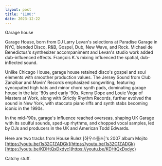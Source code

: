 ```yaml
---
layout: post
title: "1100:"
date: 2023-12-22
---
```


Garage house

Garage House, born from DJ Larry Levan's selections at Paradise Garage in NYC, blended Disco, R\&B, Gospel, Dub, New Wave, and Rock. Michael de Benedictus's synthesizer accompaniment and Levan's studio work added dub-influenced effects. François K.'s mixing influenced the spatial, dub-inflected sound.

Unlike Chicago House, garage house retained disco's gospel and soul elements with smoother production values. The Jersey Sound from Club Zanzibar and Movin' Records emphasized songwriting, featuring syncopated high hats and minor chord synth pads, dominating garage house in the late '80s and early '90s. Kenny Dope and Louie Vega of Masters at Work, along with Strictly Rhythm Records, further evolved the sound in New York, with staccato piano riffs and synth stabs becoming iconic in the 1990s.

In the mid-'90s, garage's influence reached overseas, shaping UK Garage with its soulful sounds, sped-up rhythms, and chopped vocal samples, led by DJs and producers in the UK and American Todd Edwards.

Here are two tracks from House Rulez \[하우스룰즈\]'s 2007 album Mojito  
[https://youtu.be/1s32C1ZADGk](https://youtu.be/1s32C1ZADGk)  
[https://youtu.be/KDHtQxDxdyc](https://youtu.be/KDHtQxDxdyc)

Catchy stuff.
